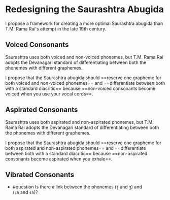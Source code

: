 # Redesigning the Saurashtra Abugida

I propose a framework for creating a more optimal Saurashtra abugida than T.M. Rama Rai's attempt in the late 19th century.

## Voiced Consonants

Saurashtra uses both voiced and non-voiced phonemes, but T.M. Rama Rai adopts the Devanagari standard of differentiating between both the phonemes with different graphemes.

I propose that the Saurashtra abugida should ==reserve one grapheme for both voiced and non-voiced phonemes== and ==differentiate between both with a standard diacritic== because ==non-voiced consonants become voiced when you use your vocal cords==.

## Aspirated Consonants

Saurashtra uses both aspirated and non-aspirated phonemes, but T.M. Rama Rai adopts the Devanagari standard of differentiating between both the phonemes with different graphemes.

I propose that the Saurashtra abugida should ==reserve one grapheme for both aspirated and non-aspirated phonemes== and ==differentiate between both with a standard diacritic== because ==non-aspirated consonants become aspirated when you exhale==.

## Vibrated Consonants

- #question Is there a link between the phonemes (`j` and `ʒ`) and (`ch` and `sh`)?